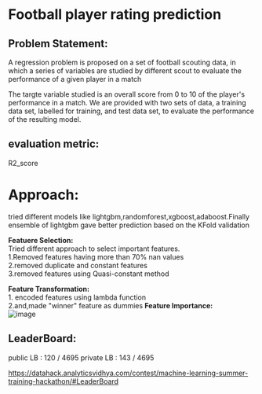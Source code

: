      
# Football player rating prediction       
                   
## Problem Statement:        
A regression problem is proposed on a set of football scouting data, in which a series of variables are studied by different scout to evaluate the performance of a given player in a match            

The targte variable studied is an overall score from 0 to 10 of the player's performance in a match. We are provided with two sets of data,  a training data set, labelled for training, and test data set, to evaluate the performance of the resulting model.            
## evaluation metric:       
R2_score

# Approach:     
tried different models like lightgbm,randomforest,xgboost,adaboost.Finally ensemble of lightgbm gave better prediction based on the KFold validation    

**Featuere Selection:**              
Tried different approach to select important features.     
    1.Removed features having more than 70% nan values    
    2.removed duplicate and constant features   
    3.removed features using Quasi-constant method     
    
**Feature Transformation:**           
      1. encoded features using lambda function   
      2.and,made "winner" feature as dummies
 **Feature Importance:**          
 ![image](https://user-images.githubusercontent.com/71770999/176739875-f8c98b82-6faf-4b00-83cf-99f34539937d.png)

## LeaderBoard:            
   public LB : 120 / 4695 
   private LB : 143 / 4695

https://datahack.analyticsvidhya.com/contest/machine-learning-summer-training-hackathon/#LeaderBoard

